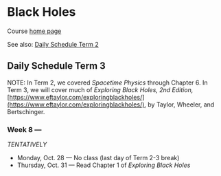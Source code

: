 # Black Holes

Course [home page](./)

See also: [Daily Schedule Term 2](./daily_schedule_term_2.html)

## Daily Schedule Term 3

NOTE: In Term 2, we covered *Spacetime Physics* through Chapter 6. In Term 3, we will cover much of *Exploring Black Holes, 2nd Edition,* [https://www.eftaylor.com/exploringblackholes/](https://www.eftaylor.com/exploringblackholes/), by Taylor, Wheeler, and Bertschinger.

### Week 8 &mdash;

*TENTATIVELY*

* Monday, Oct. 28 &mdash; No class (last day of Term 2-3 break)
* Thursday, Oct. 31 &mdash; Read Chapter 1 of *Exploring Black Holes*
